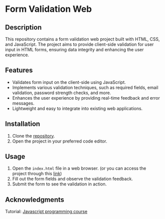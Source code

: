 # Form Validation Web
## Description

This repository contains a form validation web project built with HTML, CSS, and JavaScript. The project aims to provide client-side validation for user input in HTML forms, ensuring data integrity and enhancing the user experience.

## Features

- Validates form input on the client-side using JavaScript.
- Implements various validation techniques, such as required fields, email validation, password strength checks, and more.
- Enhances the user experience by providing real-time feedback and error messages.
- Lightweight and easy to integrate into existing web applications.

## Installation

1. Clone the [repository](https://github.com/rellasie/form-validation-2.git).
2. Open the project in your preferred code editor.

## Usage

1. Open the `index.html` file in a web browser. (or you can access the project through this [link](https://rellasie.github.io/form-validation-2/))
2. Fill out the form fields and observe the validation feedback.
3. Submit the form to see the validation in action.

## Acknowledgments
Tutorial: [Javascript programming course](https://fullstack.edu.vn/learning/javascript-co-ban)
